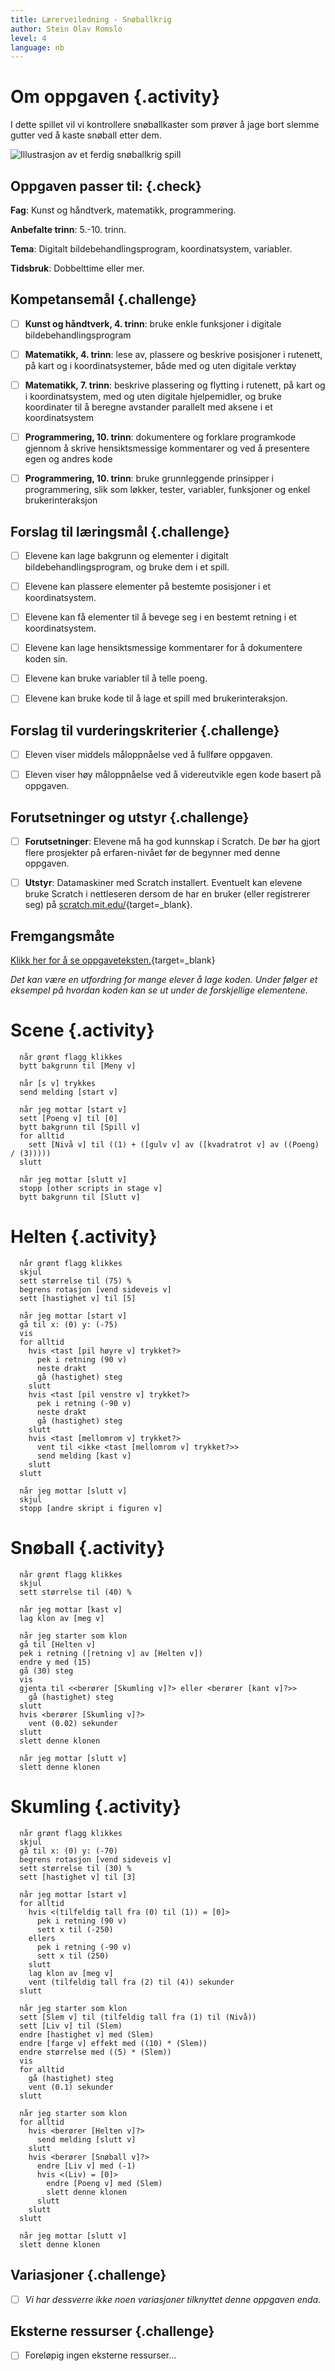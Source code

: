 ```yaml
---
title: Lærerveiledning - Snøballkrig
author: Stein Olav Romslo
level: 4
language: nb
---
```



# Om oppgaven {.activity}

I dette spillet vil vi kontrollere snøballkaster som prøver å jage bort slemme
gutter ved å kaste snøball etter dem.

![Illustrasjon av et ferdig snøballkrig spill](snoballkrig.png)

## Oppgaven passer til: {.check}

__Fag__: Kunst og håndtverk, matematikk, programmering.
 
__Anbefalte trinn__: 5.-10. trinn.

__Tema__: Digitalt bildebehandlingsprogram, koordinatsystem, variabler.

__Tidsbruk__: Dobbelttime eller mer.

## Kompetansemål {.challenge}

- [ ] __Kunst og håndtverk, 4. trinn__: bruke enkle funksjoner i digitale
      bildebehandlingsprogram

- [ ] __Matematikk, 4. trinn__: lese av, plassere og beskrive posisjoner i
      rutenett, på kart og i koordinatsystemer, både med og uten digitale
      verktøy

- [ ] __Matematikk, 7. trinn__: beskrive plassering og flytting i rutenett, på
      kart og i koordinatsystem, med og uten digitale hjelpemidler, og bruke
      koordinater til å beregne avstander parallelt med aksene i et
      koordinatsystem

- [ ] __Programmering, 10. trinn__: dokumentere og forklare programkode gjennom
      å skrive hensiktsmessige kommentarer og ved å presentere egen og andres
      kode

- [ ] __Programmering, 10. trinn__: bruke grunnleggende prinsipper i
      programmering, slik som løkker, tester, variabler, funksjoner og enkel
      brukerinteraksjon

## Forslag til læringsmål {.challenge}

- [ ] Elevene kan lage bakgrunn og elementer i digitalt bildebehandlingsprogram,
      og bruke dem i et spill.

- [ ] Elevene kan plassere elementer på bestemte posisjoner i et
      koordinatsystem.

- [ ] Elevene kan få elementer til å bevege seg i en bestemt retning i et
      koordinatsystem.

- [ ] Elevene kan lage hensiktsmessige kommentarer for å dokumentere koden sin.

- [ ] Elevene kan bruke variabler til å telle poeng.

- [ ] Elevene kan bruke kode til å lage et spill med brukerinteraksjon.

## Forslag til vurderingskriterier {.challenge}

- [ ] Eleven viser middels måloppnåelse ved å fullføre oppgaven.

- [ ] Eleven viser høy måloppnåelse ved å videreutvikle egen kode basert på
      oppgaven.

## Forutsetninger og utstyr {.challenge}

- [ ] __Forutsetninger__: Elevene må ha god kunnskap i Scratch. De bør ha gjort
      flere prosjekter på erfaren-nivået før de begynner med denne oppgaven.

- [ ] __Utstyr__: Datamaskiner med Scratch installert. Eventuelt kan elevene
      bruke Scratch i nettleseren dersom de har en bruker (eller registrerer
      seg) på [scratch.mit.edu/](http://scratch.mit.edu/){target=_blank}.

## Fremgangsmåte

[Klikk her for å se oppgaveteksten.](../snoballkrig/snoballkrig.html){target=_blank}

_Det kan være en utfordring for mange elever å lage koden. Under følger et
eksempel på hvordan koden kan se ut under de forskjellige elementene._


# Scene {.activity}

```blocks
  når grønt flagg klikkes
  bytt bakgrunn til [Meny v]

  når [s v] trykkes
  send melding [start v]

  når jeg mottar [start v]
  sett [Poeng v] til [0]
  bytt bakgrunn til [Spill v]
  for alltid
    sett [Nivå v] til ((1) + ([gulv v] av ([kvadratrot v] av ((Poeng) / (3)))))
  slutt

  når jeg mottar [slutt v]
  stopp [other scripts in stage v]
  bytt bakgrunn til [Slutt v]
```


# Helten {.activity}

```blocks
  når grønt flagg klikkes
  skjul
  sett størrelse til (75) %
  begrens rotasjon [vend sideveis v]
  sett [hastighet v] til [5]

  når jeg mottar [start v]
  gå til x: (0) y: (-75)
  vis
  for alltid
    hvis <tast [pil høyre v] trykket?>
      pek i retning (90 v)
      neste drakt
      gå (hastighet) steg
    slutt
    hvis <tast [pil venstre v] trykket?>
      pek i retning (-90 v)
      neste drakt
      gå (hastighet) steg
    slutt
    hvis <tast [mellomrom v] trykket?>
      vent til <ikke <tast [mellomrom v] trykket?>>
      send melding [kast v]
    slutt
  slutt

  når jeg mottar [slutt v]
  skjul
  stopp [andre skript i figuren v]
```


# Snøball {.activity}

```blocks
  når grønt flagg klikkes
  skjul
  sett størrelse til (40) %

  når jeg mottar [kast v]
  lag klon av [meg v]

  når jeg starter som klon
  gå til [Helten v]
  pek i retning ([retning v] av [Helten v])
  endre y med (15)
  gå (30) steg
  vis
  gjenta til <<berører [Skumling v]?> eller <berører [kant v]?>>
    gå (hastighet) steg
  slutt
  hvis <berører [Skumling v]?>
    vent (0.02) sekunder
  slutt
  slett denne klonen

  når jeg mottar [slutt v]
  slett denne klonen
```


# Skumling {.activity}

```blocks
  når grønt flagg klikkes
  skjul
  gå til x: (0) y: (-70)
  begrens rotasjon [vend sideveis v]
  sett størrelse til (30) %
  sett [hastighet v] til [3]

  når jeg mottar [start v]
  for alltid
    hvis <(tilfeldig tall fra (0) til (1)) = [0]>
      pek i retning (90 v)
      sett x til (-250)
    ellers
      pek i retning (-90 v)
      sett x til (250)
    slutt
    lag klon av [meg v]
    vent (tilfeldig tall fra (2) til (4)) sekunder
  slutt

  når jeg starter som klon
  sett [Slem v] til (tilfeldig tall fra (1) til (Nivå))
  sett [Liv v] til (Slem)
  endre [hastighet v] med (Slem)
  endre [farge v] effekt med ((10) * (Slem))
  endre størrelse med ((5) * (Slem))
  vis
  for alltid
    gå (hastighet) steg
    vent (0.1) sekunder
  slutt

  når jeg starter som klon
  for alltid
    hvis <berører [Helten v]?>
      send melding [slutt v]
    slutt
    hvis <berører [Snøball v]?>
      endre [Liv v] med (-1)
      hvis <(Liv) = [0]>
        endre [Poeng v] med (Slem)
        slett denne klonen
      slutt
    slutt
  slutt

  når jeg mottar [slutt v]
  slett denne klonen
```

## Variasjoner {.challenge}

- [ ] _Vi har dessverre ikke noen variasjoner tilknyttet denne oppgaven enda._

## Eksterne ressurser {.challenge}

- [ ] Foreløpig ingen eksterne ressurser...


